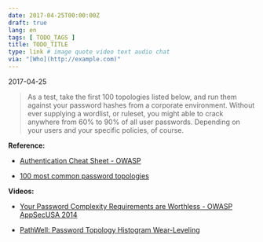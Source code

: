```yaml
---
date: 2017-04-25T00:00:00Z
draft: true
lang: en
tags: [ TODO_TAGS ]
title: TODO_TITLE
type: link # image quote video text audio chat
via: "[Who](http://example.com)"
---
```



2017-04-25

> As a test, take the first 100 topologies listed below, and run them against your password hashes from a corporate environment. Without ever supplying a wordlist, or ruleset, you might able to crack anywhere from 60% to 90% of all user passwords. Depending on your users and your specific policies, of course. 

**Reference:**

- [Authentication Cheat Sheet - OWASP](https://www.owasp.org/index.php/Authentication_Cheat_Sheet)

- [100 most common password topologies](https://blog.korelogic.com/blog/2014/04/04/pathwell_topologies)

**Videos:**

- [Your Password Complexity Requirements are Worthless - OWASP AppSecUSA 2014](https://www.youtube.com/watch?v=zUM7i8fsf0g)

- [PathWell: Password Topology Histogram Wear-Leveling](https://www.youtube.com/watch?feature=player_detailpage&v=KIGhA4_7dtw#t=27003)
